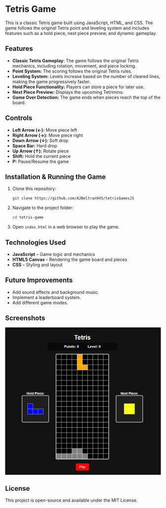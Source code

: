 # Tetris Game

This is a classic Tetris game built using JavaScript, HTML, and CSS. The game follows the original Tetris point and leveling system and includes features such as a hold piece, next piece preview, and dynamic gameplay.

## Features

- **Classic Tetris Gameplay:** The game follows the original Tetris mechanics, including rotation, movement, and piece locking.
- **Point System:** The scoring follows the original Tetris rules.
- **Leveling System:** Levels increase based on the number of cleared lines, making the game progressively faster.
- **Hold Piece Functionality:** Players can store a piece for later use.
- **Next Piece Preview:** Displays the upcoming Tetrimino.
- **Game Over Detection:** The game ends when pieces reach the top of the board.

## Controls

- **Left Arrow (←):** Move piece left
- **Right Arrow (→):** Move piece right
- **Down Arrow (↓):** Soft drop
- **Space Bar:** Hard drop
- **Up Arrow (↑):** Rotate piece
- **Shift:** Hold the current piece
- **P:** Pause/Resume the game

## Installation & Running the Game

1. Clone this repository:
   ```sh
   git clone https://github.com/AJBeltran945/tetrisGamesJS
   ```
2. Navigate to the project folder:
   ```sh
   cd tetris-game
   ```
3. Open `index.html` in a web browser to play the game.

## Technologies Used

- **JavaScript** – Game logic and mechanics
- **HTML5 Canvas** – Rendering the game board and pieces
- **CSS** – Styling and layout

## Future Improvements

- Add sound effects and background music.
- Implement a leaderboard system.
- Add different game modes.

## Screenshots

![screenshot](images/imageOfTetris.png)

## License

This project is open-source and available under the MIT License.

